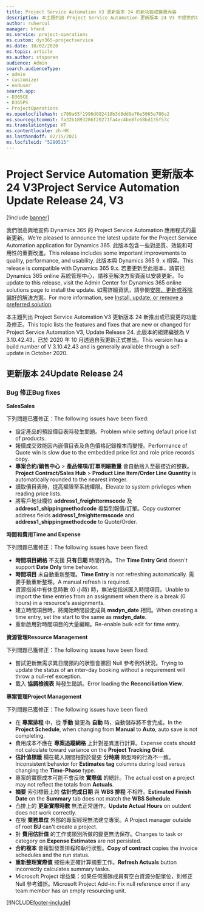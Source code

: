 ```yaml
---
title: Project Service Automation V3 更新版本 24 的新功能或變更內容
description: 本主題列出 Project Service Automation 更新版本 24 V3 中提供的功能和修正。
author: ruhercul
manager: kfend
ms.service: project-operations
ms.custom: dyn365-projectservice
ms.date: 10/02/2020
ms.topic: article
ms.author: stsporen
audience: Admin
search.audienceType:
- admin
- customizer
- enduser
search.app:
- D365CE
- D365PS
- ProjectOperations
ms.openlocfilehash: c789a65f1996d082410b3d8dd9e76e5065e708a2
ms.sourcegitcommit: fa32b1893286f20271fa4ec4be8fc68bd135f53c
ms.translationtype: HT
ms.contentlocale: zh-HK
ms.lasthandoff: 02/15/2021
ms.locfileid: "5280515"
---
```

# <a name="project-service-automation-update-release-24-v3"></a><span data-ttu-id="49f88-103">Project Service Automation 更新版本 24 V3</span><span class="sxs-lookup"><span data-stu-id="49f88-103">Project Service Automation Update Release 24, V3</span></span>

[!include [banner](../includes/psa-now-project-operations.md)]

<span data-ttu-id="49f88-104">我們很高興地宣佈 Dynamics 365 的 Project Service Automation 應用程式的最新更新。</span><span class="sxs-lookup"><span data-stu-id="49f88-104">We’re pleased to announce the latest update for the Project Service Automation application for Dynamics 365.</span></span> <span data-ttu-id="49f88-105">此版本包含一些對品質、效能和可用性的重要改進。</span><span class="sxs-lookup"><span data-stu-id="49f88-105">This release includes some important improvements to quality, performance, and usability.</span></span> <span data-ttu-id="49f88-106">此版本與 Dynamics 365 9. x 相容。</span><span class="sxs-lookup"><span data-stu-id="49f88-106">This release is compatible with Dynamics 365 9.x.</span></span> <span data-ttu-id="49f88-107">若要更新至此版本，請前往 Dynamics 365 online 系統管理中心，請移至解決方案頁面以安裝更新。</span><span class="sxs-lookup"><span data-stu-id="49f88-107">To update to this release, visit the Admin Center for Dynamics 365 online solutions page to install the update.</span></span> <span data-ttu-id="49f88-108">如需詳細資訊，請參閱[安裝、更新或移除偏好的解決方案](https://docs.microsoft.com/power-platform/admin/install-remove-preferred-solution)。</span><span class="sxs-lookup"><span data-stu-id="49f88-108">For more information, see [Install, update, or remove a preferred solution](https://docs.microsoft.com/power-platform/admin/install-remove-preferred-solution).</span></span>

<span data-ttu-id="49f88-109">本主題列出 Project Service Automation V3 更新版本 24 新推出或已變更的功能及修正。</span><span class="sxs-lookup"><span data-stu-id="49f88-109">This topic lists the features and fixes that are new or changed for Project Service Automation V3, Update Release 24.</span></span> <span data-ttu-id="49f88-110">此版本的組建編號為 V 3.10.42.43，已於 2020 年 10 月透過自我更新正式推出。</span><span class="sxs-lookup"><span data-stu-id="49f88-110">This version has a build number of V 3.10.42.43 and is generally available through a self-update in October 2020.</span></span>

## <a name="update-release-24"></a><span data-ttu-id="49f88-111">更新版本 24</span><span class="sxs-lookup"><span data-stu-id="49f88-111">Update Release 24</span></span>

### <a name="bug-fixes"></a><span data-ttu-id="49f88-112">Bug 修正</span><span class="sxs-lookup"><span data-stu-id="49f88-112">Bug fixes</span></span>

<span data-ttu-id="49f88-113">**Sales**</span><span class="sxs-lookup"><span data-stu-id="49f88-113">**Sales**</span></span>

<span data-ttu-id="49f88-114">下列問題已獲修正：</span><span class="sxs-lookup"><span data-stu-id="49f88-114">The following issues have been fixed:</span></span>

- <span data-ttu-id="49f88-115">設定產品的預設價目表時發生問題。</span><span class="sxs-lookup"><span data-stu-id="49f88-115">Problem while setting default price list of products.</span></span>
- <span data-ttu-id="49f88-116">報價成交效能因內嵌價目表及角色價格記錄複本而變慢。</span><span class="sxs-lookup"><span data-stu-id="49f88-116">Performance of Quote win is slow due to the embedded price list and role price records copy.</span></span>
- <span data-ttu-id="49f88-117">**專案合約/銷售中心** > **產品條項/訂單明細數量** 會自動捨入至最接近的整數。</span><span class="sxs-lookup"><span data-stu-id="49f88-117">**Project Contract/Sales Hub** > **Product Line Item/Order Line Quantity** is automatically rounded to the nearest integer.</span></span>
- <span data-ttu-id="49f88-118">讀取價目表時，提高權限至系統權限。</span><span class="sxs-lookup"><span data-stu-id="49f88-118">Elevate to system privileges when reading price lists.</span></span>
- <span data-ttu-id="49f88-119">將客戶地址欄位 **address1_freighttermscode** 及 **address1_shippingmethodcode** 複製到報價/訂單。</span><span class="sxs-lookup"><span data-stu-id="49f88-119">Copy customer address fields **address1_freighttermscode** and **address1_shippingmethodcode** to Quote/Order.</span></span> 


<span data-ttu-id="49f88-120">**時間和費用**</span><span class="sxs-lookup"><span data-stu-id="49f88-120">**Time and Expense**</span></span>

<span data-ttu-id="49f88-121">下列問題已獲修正：</span><span class="sxs-lookup"><span data-stu-id="49f88-121">The following issues have been fixed:</span></span>

- <span data-ttu-id="49f88-122">**時間項目網格** 不支援 **只有日期** 時間行為。</span><span class="sxs-lookup"><span data-stu-id="49f88-122">The **Time Entry Grid** doesn't support **Date Only** time behavior.</span></span>
- <span data-ttu-id="49f88-123">**時間項目** 未自動重新整理。</span><span class="sxs-lookup"><span data-stu-id="49f88-123">**Time Entry** is not refreshing automatically.</span></span> <span data-ttu-id="49f88-124">需要手動重新整理。</span><span class="sxs-lookup"><span data-stu-id="49f88-124">A manual refresh is required.</span></span>
- <span data-ttu-id="49f88-125">資源指派中有休息時數 (0 小時) 時，無法從指派匯入時間項目。</span><span class="sxs-lookup"><span data-stu-id="49f88-125">Unable to import the time entries from an assignment when there is a break (0 hours) in a resource's assignments.</span></span>
- <span data-ttu-id="49f88-126">建立時間項目時，將開始時間設定成與 **msdyn_date** 相同。</span><span class="sxs-lookup"><span data-stu-id="49f88-126">When creating a time entry, set the start to the same as **msdyn_date**.</span></span>
- <span data-ttu-id="49f88-127">重新啟用對時間項目的大量編輯。</span><span class="sxs-lookup"><span data-stu-id="49f88-127">Re-enable bulk edit for time entry.</span></span>

<span data-ttu-id="49f88-128">**資源管理**</span><span class="sxs-lookup"><span data-stu-id="49f88-128">**Resource Management**</span></span>

<span data-ttu-id="49f88-129">下列問題已獲修正：</span><span class="sxs-lookup"><span data-stu-id="49f88-129">The following issues have been fixed:</span></span>

- <span data-ttu-id="49f88-130">嘗試更新無需求異日間預約的狀態會擲回 Null 參考例外狀況。</span><span class="sxs-lookup"><span data-stu-id="49f88-130">Trying to update the status of an inter-day booking without a requirement will throw a null-ref exception.</span></span>
- <span data-ttu-id="49f88-131">載入 **協調檢視表** 時發生錯誤。</span><span class="sxs-lookup"><span data-stu-id="49f88-131">Error loading the **Reconciliation View**.</span></span>


<span data-ttu-id="49f88-132">**專案管理**</span><span class="sxs-lookup"><span data-stu-id="49f88-132">**Project Management**</span></span>

<span data-ttu-id="49f88-133">下列問題已獲修正：</span><span class="sxs-lookup"><span data-stu-id="49f88-133">The following issues have been fixed:</span></span>

- <span data-ttu-id="49f88-134">在 **專案排程** 中，從 **手動** 變更為 **自動** 時，自動儲存將不會完成。</span><span class="sxs-lookup"><span data-stu-id="49f88-134">In the **Project Schedule**, when changing from **Manual** to **Auto**, auto save is not completing.</span></span>
- <span data-ttu-id="49f88-135">費用成本不應在 **專案追蹤網格** 上針對差異進行計算。</span><span class="sxs-lookup"><span data-stu-id="49f88-135">Expense costs should not calculate toward variance on the **Project Tracking Grid**.</span></span>
- <span data-ttu-id="49f88-136">**估計值標籤** 欄在載入期間相對於變更 **分時期** 類型時的行為不一致。</span><span class="sxs-lookup"><span data-stu-id="49f88-136">Inconsistent behavior for **Estimates tag** columns during load versus changing the **Time-Phase** type.</span></span>
- <span data-ttu-id="49f88-137">專案的實際成本可能不會反映 **實際值** 的總計。</span><span class="sxs-lookup"><span data-stu-id="49f88-137">The actual cost on a project may not reflect the totals from **Actuals**.</span></span>
- <span data-ttu-id="49f88-138">**摘要** 索引標籤上的 **估計完成日期** 與 **WBS 排程** 不相符。</span><span class="sxs-lookup"><span data-stu-id="49f88-138">**Estimated Finish Date** on the **Summary** tab does not match the **WBS Schedule**.</span></span>
- <span data-ttu-id="49f88-139">凸排上的 **更新實際時數** 無法正常運作。</span><span class="sxs-lookup"><span data-stu-id="49f88-139">**Update Actual Hours** on outdent does not work correctly.</span></span>
- <span data-ttu-id="49f88-140">在根 **業務單位** 外部的專案經理無法建立專案。</span><span class="sxs-lookup"><span data-stu-id="49f88-140">A Project manager outside of root **BU** can't create a project.</span></span>
- <span data-ttu-id="49f88-141">對 **費用估計值** 的工作或類別所做的變更無法保存。</span><span class="sxs-lookup"><span data-stu-id="49f88-141">Changes to task or category on **Expense Estimates** are not persisted.</span></span>
- <span data-ttu-id="49f88-142">**合約複本** 會複製發票排程和執行狀態。</span><span class="sxs-lookup"><span data-stu-id="49f88-142">**Copy of contract** copies the invoice schedules and the run status.</span></span>
- <span data-ttu-id="49f88-143">**重新整理實際值** 按鈕未正確計算摘要工作。</span><span class="sxs-lookup"><span data-stu-id="49f88-143">**Refresh Actuals** button incorrectly calculates summary tasks.</span></span>
- <span data-ttu-id="49f88-144">Microsoft Project 增益集：如果任何團隊成員有空白資源分配單位，則修正 Null 參考錯誤。</span><span class="sxs-lookup"><span data-stu-id="49f88-144">Microsoft Project Add-in: Fix null reference error if any team member has an empty resourcing unit.</span></span>



[!INCLUDE[footer-include](../includes/footer-banner.md)]